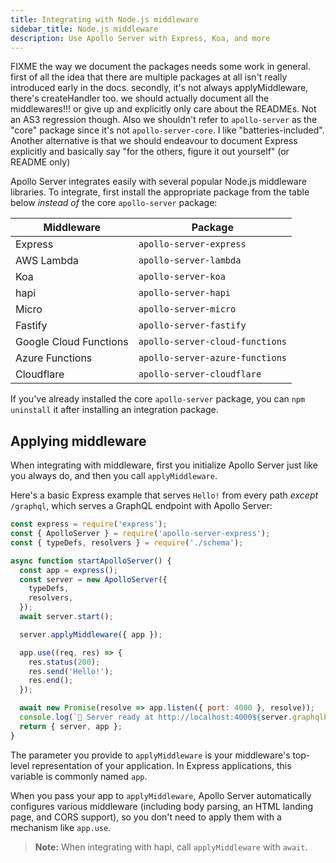 ```yaml
---
title: Integrating with Node.js middleware
sidebar_title: Node.js middleware
description: Use Apollo Server with Express, Koa, and more
---
```


FIXME the way we document the packages needs some work in general. first of all the idea that there are multiple packages at all isn't really introduced early in the docs. secondly, it's not always applyMiddleware, there's createHandler too. we should actually document all the middlewares!!! or give up and explicitly only care about the READMEs. Not an AS3 regression though. Also we shouldn't refer to `apollo-server` as the "core" package since it's not `apollo-server-core`. I like "batteries-included".
Another alternative is that we should endeavour to document Express explicitly and basically say "for the others, figure it out yourself" (or README only)

Apollo Server integrates easily with several popular Node.js middleware libraries.
To integrate, first install the appropriate package from the table below _instead of_
the core `apollo-server` package:

| Middleware  | Package  |
|---|---|
| Express  | `apollo-server-express`  |
| AWS Lambda | `apollo-server-lambda` |
| Koa | `apollo-server-koa` |
| hapi  | `apollo-server-hapi`  |
| Micro | `apollo-server-micro` |
| Fastify  | `apollo-server-fastify`  |
| Google Cloud Functions | `apollo-server-cloud-functions` |
| Azure Functions | `apollo-server-azure-functions` |
| Cloudflare | `apollo-server-cloudflare` |


If you've already installed the core `apollo-server` package, you can `npm uninstall`
it after installing an integration package.

## Applying middleware

When integrating with middleware, first you initialize Apollo Server just like you
always do, and then you call `applyMiddleware`.

Here's a basic Express example that serves `Hello!` from every path _except_ `/graphql`, which serves a GraphQL endpoint with Apollo Server:

```js
const express = require('express');
const { ApolloServer } = require('apollo-server-express');
const { typeDefs, resolvers } = require('./schema');

async function startApolloServer() {
  const app = express();
  const server = new ApolloServer({
    typeDefs,
    resolvers,
  });
  await server.start();

  server.applyMiddleware({ app });

  app.use((req, res) => {
    res.status(200);
    res.send('Hello!');
    res.end();
  });

  await new Promise(resolve => app.listen({ port: 4000 }, resolve));
  console.log(`🚀 Server ready at http://localhost:4000${server.graphqlPath}`);
  return { server, app };
}
```

The parameter you provide to `applyMiddleware` is your middleware's top-level representation of your application. In Express applications, this variable is commonly named `app`.

When you pass your app to `applyMiddleware`, Apollo Server automatically configures various middleware (including body parsing, an HTML landing page, and CORS support), so you don't need to apply them with a mechanism like `app.use`.

> **Note:** When integrating with hapi, call `applyMiddleware` with `await`.
